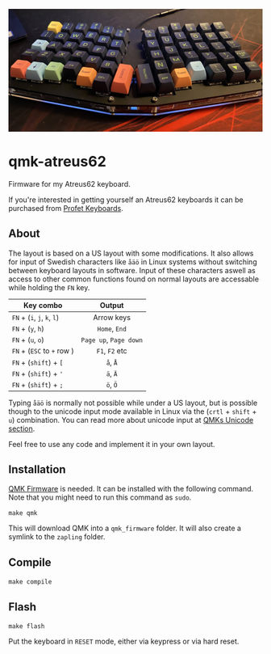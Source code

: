 ![Image of keyboard](keyboard.jpg)

# qmk-atreus62
Firmware for my Atreus62 keyboard.

If you're interested in getting yourself an Atreus62 keyboards it can be purchased from [Profet Keyboards](https://shop.profetkeyboards.com/product/atreus62-keyboard).

## About

The layout is based on a US layout with some modifications. It also allows for input of Swedish characters like `åäö` in Linux systems without switching between keyboard layouts in software. Input of these characters aswell as access to other common functions found on normal layouts are accessable while holding the `FN` key.

| Key combo     | Output        |
| ------------- |:-------------:|
| `FN` + (`i`, `j`, `k`, `l`) | Arrow keys |
| `FN` + (`y`, `h`) | `Home`, `End` |
| `FN` + (`u`, `o`) | `Page up`, `Page down` |
| `FN` + (`ESC` to `+` row ) | `F1`, `F2` etc |
| `FN` + (`shift`) + `[` | `å`, `Å` |
| `FN` + (`shift`) + `'` | `ä`, `Ä` |
| `FN` + (`shift`) + `;` | `ö`, `Ö` |

Typing `åäö` is normally not possible while under a US layout, but is possible though to the unicode input mode available in Linux via the (`crtl` + `shift` + `u`) combination. You can read more about unicode input at [QMKs Unicode section](https://beta.docs.qmk.fm/using-qmk/software-features/feature_unicode#input-modes).

Feel free to use any code and implement it in your own layout.

## Installation

[QMK Firmware](https://github.com/qmk/qmk_firmware) is needed. It can be installed with the following command. Note that you might need to run this command as `sudo`.

```
make qmk
```

This will download QMK into a `qmk_firmware` folder. It will also create a symlink to the `zapling`
folder.

## Compile

```
make compile
```

## Flash

```
make flash
```

Put the keyboard in `RESET` mode, either via keypress or via hard reset.
